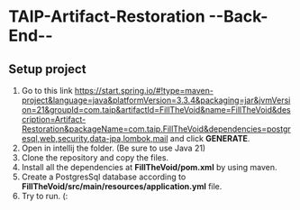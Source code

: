 # TAIP-Artifact-Restoration --Back-End--

## Setup project


1. Go to this link https://start.spring.io/#!type=maven-project&language=java&platformVersion=3.3.4&packaging=jar&jvmVersion=21&groupId=com.taip&artifactId=FillTheVoid&name=FillTheVoid&description=Artifact-Restoration&packageName=com.taip.FillTheVoid&dependencies=postgresql,web,security,data-jpa,lombok,mail and click **GENERATE**.
2. Open in intellij the folder. (Be sure to use Java 21)
3. Clone the repository and copy the files.
4. Install all the dependencies at **FillTheVoid/pom.xml** by using maven.
5. Create a PostgresSql database according to **FillTheVoid/src/main/resources/application.yml** file.
6. Try to run. (:
